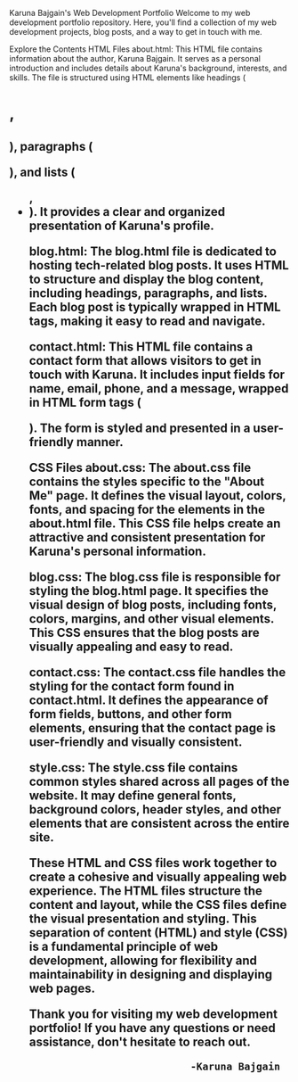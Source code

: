 
Karuna Bajgain's Web Development Portfolio
Welcome to my web development portfolio repository. Here, you'll find a collection of my web development projects, blog posts, and a way to get in touch with me.

Explore the Contents
HTML Files
about.html: This HTML file contains information about the author, Karuna Bajgain. It serves as a personal introduction and includes details about Karuna's background, interests, and skills. The file is structured using HTML elements like headings (<h1>, <h2>), paragraphs (<p>), and lists (<ul>, <li>). It provides a clear and organized presentation of Karuna's profile.

blog.html: The blog.html file is dedicated to hosting tech-related blog posts. It uses HTML to structure and display the blog content, including headings, paragraphs, and lists. Each blog post is typically wrapped in HTML tags, making it easy to read and navigate.

contact.html: This HTML file contains a contact form that allows visitors to get in touch with Karuna. It includes input fields for name, email, phone, and a message, wrapped in HTML form tags (<form>). The form is styled and presented in a user-friendly manner.

CSS Files
about.css: The about.css file contains the styles specific to the "About Me" page. It defines the visual layout, colors, fonts, and spacing for the elements in the about.html file. This CSS file helps create an attractive and consistent presentation for Karuna's personal information.

blog.css: The blog.css file is responsible for styling the blog.html page. It specifies the visual design of blog posts, including fonts, colors, margins, and other visual elements. This CSS ensures that the blog posts are visually appealing and easy to read.

contact.css: The contact.css file handles the styling for the contact form found in contact.html. It defines the appearance of form fields, buttons, and other form elements, ensuring that the contact page is user-friendly and visually consistent.

style.css: The style.css file contains common styles shared across all pages of the website. It may define general fonts, background colors, header styles, and other elements that are consistent across the entire site.

These HTML and CSS files work together to create a cohesive and visually appealing web experience. The HTML files structure the content and layout, while the CSS files define the visual presentation and styling. This separation of content (HTML) and style (CSS) is a fundamental principle of web development, allowing for flexibility and maintainability in designing and displaying web pages.

Thank you for visiting my web development portfolio! If you have any questions or need assistance, don't hesitate to reach out.

                               -Karuna Bajgain
